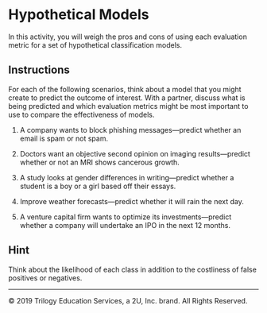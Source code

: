 # Hypothetical Models

In this activity, you will weigh the pros and cons of using each evaluation metric for a set of hypothetical classification models.

## Instructions

For each of the following scenarios, think about a model that you might create to predict the outcome of interest. With a partner, discuss what is being predicted and which evaluation metrics might be most important to use to compare the effectiveness of models.

1. A company wants to block phishing messages—predict whether an email is spam or not spam.

2. Doctors want an objective second opinion on imaging results—predict whether or not an MRI shows cancerous growth.

3. A study looks at gender differences in writing—predict whether a student is a boy or a girl based off their essays.

4. Improve weather forecasts—predict whether it will rain the next day.

5. A venture capital firm wants to optimize its investments—predict whether a company will undertake an IPO in the next 12 months.

## Hint

Think about the likelihood of each class in addition to the costliness of false positives or negatives.

---

© 2019 Trilogy Education Services, a 2U, Inc. brand. All Rights Reserved.
